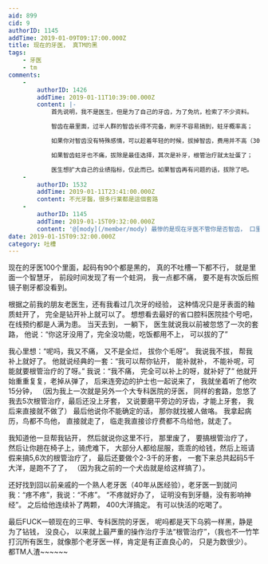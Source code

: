 ```yaml
---
aid: 899
cid: 9
authorID: 1145
addTime: 2019-01-09T09:17:00.000Z
title: 现在的牙医， 真TM的黑
tags:
    - 牙医
    - tm
comments:
    -
        authorID: 1426
        addTime: 2019-01-11T10:39:00.000Z
        content: |-
            首先说明，我不是医生，但是为了自己的牙齿，为了免坑，检索了不少资料。

            智齿在最里面，过半人群的智齿长得不完备，刷牙不容易搞到，蛀牙概率高；

            如果你对智齿没有特殊感情，可以趁着年轻的时候，拔掉智齿，费用并不高（300元左右），

            如果智齿蛀牙也不痛，拔除是最佳选择，其次是补牙，根管治疗就太扯蛋了；

            医生想扩大自己的业绩指标，仅此而已。如果智齿再有问题的话，拔除了吧。
    -
        authorID: 1532
        addTime: 2019-01-11T23:41:00.000Z
        content: 不光牙醫，很多行業都是這個套路
    -
        authorID: 1145
        addTime: 2019-01-15T09:32:00.000Z
        content: '@[mody](/member/mody) 最惨的是现在牙医不管你是否智齿， 口里所有牙齿都按这个套路来出牌， 你说惨不？'
date: 2019-01-15T09:32:00.000Z
category: 吐槽
---
```


现在的牙医100个里面，起码有90个都是黑的， 真的不吐槽一下都不行， 就是里面一个智慧牙， 前段时间发现了有一个蛀洞， 我一点都不痛， 要不是有次饭后照镜子剔牙都没看到。

根据之前我的朋友老医生，还有我看过几次牙的经验， 这种情况只是牙表面的釉质蛀开了， 完全是钻开补上就可以了。 想想看去最好的省口腔科医院挂个号吧， 在线预约都是人满为患。 当天去到， 一躺下， 医生就说我以前被忽悠了一次的套路， 他说：“你这牙没用了，完全没功能，吃饭都用不上， 可以拔的了”

我心里想：“呢吗，我又不痛， 又不是全烂， 拔你个毛呀”。 我说我不拔， 帮我补上就好了。 他就说经典的一套：“我可以帮你钻开， 能补就补， 不能补呢，可能就要根管治疗的了呀。” 我说：“我不痛， 完全可以补上的呀，就补好了” 他就开始重重复复，老掉从弹了， 后来连旁边的护士也一起说来了， 我就坐着听了他吹15分钟， （因为我上一次就是另外一个大专科医院的牙医， 同样的套路，忽悠了我去5次根管治疗，最后还没上牙套， 又说要磨平旁边的牙齿，才能上牙套， 我后来直接就不做了） 最后他说你不能确定的话， 那你就找被人做咯。 我拿起病历，鸟都不鸟他， 直接就走了， 临走我直接诊疗费都不鸟给他，就走了。

我知道他一旦帮我钻开， 然后就说你这里不行， 那里废了， 要搞根管治疗了， 然后让你趟在椅子上，骑虎难下， 大部分人都给屈服，乖乖的给钱，然后上班请假来搞5,6次的根管治疗了， 最后还要做个2-3千的牙套， 一套下来总共起码5千大洋，是跑不了了， （因为我之前的一个犬齿就是给这样搞了）。

还好找到回以前亲戚的一个熟人老牙医（40年从医经验），老牙医一到就问我：“疼不疼”，我说：“不疼”。 “不疼就好办了， 证明没有到牙髓，没有影响神经”。 之后给他连续补了两颗， 400大洋搞定。 有可以快活的吃喝了。

最后FUCK一顿现在的三甲、专科医院的牙医， 呢吗都是天下乌鸦一样黑，静是为了钻钱， 没良心， 以来就上最严重的操作治疗手法“根管治疗”，（我也不一竹竿打沉所有医生，就像那个老牙医一样，肯定是有正直良心的， 只是为数很少）。 都TM人渣~~~~~~
